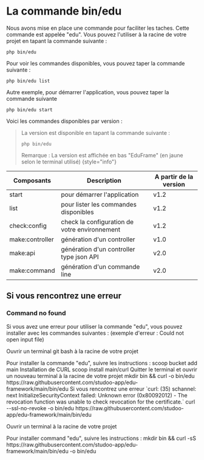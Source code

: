 # La commande bin/edu 

Nous avons mise en place une commande pour faciliter les taches. Cette commande est appelée "edu".
Vous pouvez l'utiliser à la racine de votre projet en tapant la commande suivante :

```Shell
php bin/edu 
```

Pour voir les commandes disponibles, vous pouvez taper la commande suivante :

```Shell
php bin/edu list
``` 

Autre exemple, pour démarrer l'application, vous pouvez taper la commande suivante

```Shell
php bin/edu start
```

Voici les commandes disponibles par version :

> La version est disponible en tapant la commande suivante :
> ```Shell
> php bin/edu
> ```
> Remarque : La version est affichée en bas "EduFrame" (en jaune selon le terminal utilisé)
{style="info"}

| Composants      | Description                                   | A partir de la version |
|-----------------|-----------------------------------------------|------------------------|
| start           | pour démarrer l'application                   | v1.2                   |
| list            | pour lister les commandes disponibles         | v1.2                   |
| check:config    | check la configuration de votre environnement | v1.2                   |
| make:controller | génération d'un controller                    | v1.0                   |
| make:api        | génération d'un controller type json API      | v2.0                   |
| make:command    | génération d'un commande line                 | v2.0                   |


## Si vous rencontrez une erreur

### Command no found

Si vous avez une erreur pour utiliser la commande "edu", vous pouvez installer avec les commandes suivantes :
(exemple d'erreur : Could not open input file)

<tabs>
    <tab title="WINDOWS">
        <warning>
            <p>
                Ouvrir un terminal git bash à la racine de votre projet
            </p>
        </warning>
        Pour installer la commande "edu", suivre les instructions :
        <code-block lang="Bash">
        scoop bucket add main
        </code-block>
        Installation de CURL
        <code-block lang="Bash">
        scoop install main/curl
        </code-block>
        Quitter le terminal et ouvrir un nouveau terminal à la racine de votre projet
        <code-block lang="Bash">
        mkdir bin &amp;&amp; curl -o bin/edu https://raw.githubusercontent.com/studoo-app/edu-framework/main/bin/edu
        </code-block>
        Si vous rencontrez une erreur `curl: (35) schannel: next InitializeSecurityContext failed: Unknown error (0x80092012) - The revocation function was unable to check revocation for the certificate.`
        <code-block lang="Bash">
        curl --ssl-no-revoke -o bin/edu https://raw.githubusercontent.com/studoo-app/edu-framework/main/bin/edu
        </code-block>
    </tab>
    <tab title="MAC OS">
        <warning>
            <p>
                Ouvrir un terminal à la racine de votre projet
            </p>
        </warning>
        Pour installer command "edu", suivre les instructions :
        <code-block lang="Bash">
        mkdir bin &amp;&amp; curl -sS https://raw.githubusercontent.com/studoo-app/edu-framework/main/bin/edu -o bin/edu
        </code-block>
    </tab>
</tabs>
